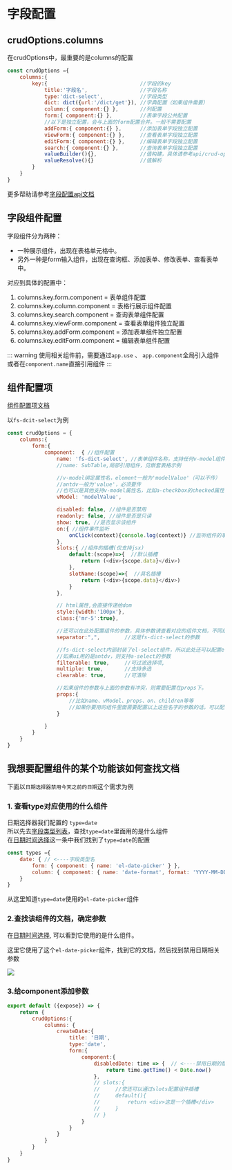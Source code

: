 # 字段配置

## crudOptions.columns
在crudOptions中，最重要的是columns的配置
```js
const crudOptions ={
    columns:{
        key:{                              //字段的key
            title:'字段名',                 //字段名称
            type:'dict-select',            //字段类型
            dict: dict({url:'/dict/get'}), //字典配置（如果组件需要）
            column:{ component:{} },       //列配置
            form:{ component:{} },         //表单字段公共配置
            //以下是独立配置，会与上面的form配置合并。一般不需要配置
            addForm:{ component:{} },      //添加表单字段独立配置
            viewForm:{ component:{} },     //查看表单字段独立配置
            editForm:{ component:{} },     //编辑表单字段独立配置
            search:{ component:{} },       //查询表单字段独立配置
            valueBuilder(){},              //值构建，具体请参考api/crud-options/columns.html文档
            valueResolve(){}               //值解析
        }
    }
}
```

更多帮助请参考[字段配置api文档](/api/crud-options/columns.md)

## 字段组件配置
字段组件分为两种：
* 一种展示组件，出现在表格单元格中。
* 另外一种是form输入组件，出现在查询框、添加表单、修改表单、查看表单中。

对应到具体的配置中：
 1. columns.key.form.component = 表单组件配置
 2. columns.key.column.component = 表格行展示组件配置
 3. columns.key.search.component = 查询表单组件配置
 4. columns.key.viewForm.component = 查看表单组件独立配置
 5. columns.key.addForm.component = 添加表单组件独立配置
 6. columns.key.editForm.component = 编辑表单组件配置

::: warning
使用相关组件前，需要通过`app.use` 、 `app.component`全局引入组件    
或者在`component.name`直接引用组件
:::
## 组件配置项

[组件配置项文档](../../api/common-options.md#component-name)    

以`fs-dcit-select`为例 
```js
const crudOptions = {
    columns:{
        form:{
            component:  { //组件配置
                name: 'fs-dict-select', //表单组件名称，支持任何v-model组件
                //name: SubTable,局部引用组件，见嵌套表格示例

                //v-model绑定属性名，element一般为'modelValue'（可以不传）
                //antdv一般为'value'，必须要传
                //也可以是其他支持v-model属性名，比如a-checkbox的checked属性
                vModel: 'modelValue',

                disabled: false, //组件是否禁用
                readonly: false, //组件是否是只读
                show: true, //是否显示该组件
                on:{ //组件事件监听
                    onClick(context){console.log(context)} //监听组件的事件
                },
                slots:{ //组件的插槽(仅支持jsx)
                    default:(scope)=>{  //默认插槽
                        return (<div>{scope.data}</div>)
                    },
                    slotName:(scope)=>{  //具名插槽
                        return (<div>{scope.data}</div>)
                    }
                },

                // html属性,会直接传递给dom
                style:{width:'100px'},
                class:{'mr-5':true},

                //还可以在此处配置组件的参数，具体参数请查看对应的组件文档，不同组件参数不同
                separator:",",        //这是fs-dict-select的参数

                //fs-dict-select内部封装了el-select组件，所以此处还可以配置el-select的参数
                //如果ui用的是antdv，则支持a-select的参数
                filterable: true,     //可过滤选择项,
                multiple: true,       //支持多选
                clearable: true,      //可清除

                //如果组件的参数与上面的参数有冲突，则需要配置在props下。
                props:{
                    //比如name、vModel、props、on、children等等
                    //如果你要用的组件里面需要配置以上这些名字的参数的话，可以配置在此处
                }

            }
        }
    }
}

```

## 我想要配置组件的某个功能该如何查找文档
下面以`日期选择器禁用今天之前的日期`这个需求为例
### 1. 查看type对应使用的什么组件
日期选择器我们配置的 `type=date`    
所以先去[字段类型列表](../../api/types)，查找`type=date`里面用的是什么组件   
在[日期时间选择](../../api/types#日期时间选择)这一条中我们找到了`type=date`的配置
```js
const types ={
    date: { // <----字段类型名
        form: { component: { name: 'el-date-picker' } },
        column: { component: { name: 'date-format', format: 'YYYY-MM-DD' } }
    }
}
```
从这里知道`type=date`使用的`el-date-picker`组件

### 2.查找该组件的文档，确定参数
在[日期时间选择](../../api/types#日期时间选择), 可以看到它使用的是什么组件。

这里它使用了这个`el-date-picker`组件，找到它的文档，然后找到禁用日期相关参数

![](../../../../images/date-picker.png)

### 3.给component添加参数
```js
export default ({expose}) => {
    return {
        crudOptions:{
            columns: {
                createDate:{
                    title: '日期',
                    type:'date',
                    form:{
                        component:{
                            disabledDate: time => {  // <----禁用日期的配置
                                return time.getTime() < Date.now()
                            },
                            // slots:{
                            //     //您还可以通过slots配置组件插槽
                            //     default(){
                            //         return <div>这是一个插槽</div>
                            //     }
                            // }
                        }
                    }
                }
            }
        }
    }
}
```
